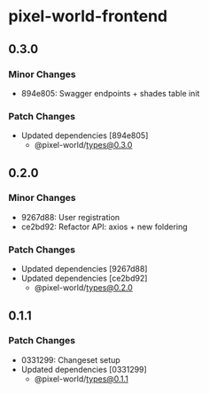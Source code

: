 # pixel-world-frontend

## 0.3.0

### Minor Changes

- 894e805: Swagger endpoints + shades table init

### Patch Changes

- Updated dependencies [894e805]
  - @pixel-world/types@0.3.0

## 0.2.0

### Minor Changes

- 9267d88: User registration
- ce2bd92: Refactor API: axios + new foldering

### Patch Changes

- Updated dependencies [9267d88]
- Updated dependencies [ce2bd92]
  - @pixel-world/types@0.2.0

## 0.1.1

### Patch Changes

- 0331299: Changeset setup
- Updated dependencies [0331299]
  - @pixel-world/types@0.1.1
